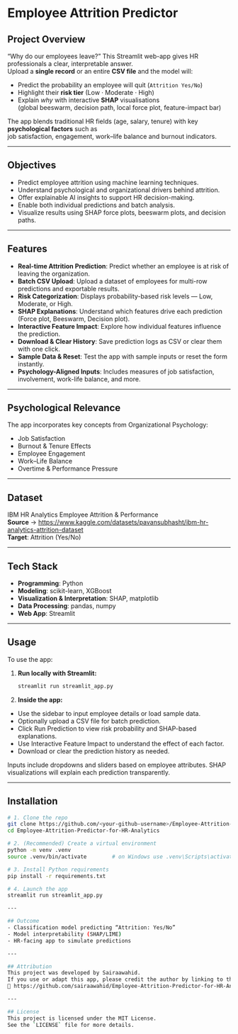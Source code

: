 # Employee Attrition Predictor  

## Project Overview
“Why do our employees leave?” This Streamlit web-app gives HR professionals a clear, interpretable answer.  
Upload a **single record** or an entire **CSV file** and the model will:

* Predict the probability an employee will quit (`Attrition Yes/No`)
* Highlight their **risk tier** (Low · Moderate · High)
* Explain *why* with interactive **SHAP** visualisations  
  (global beeswarm, decision path, local force plot, feature-impact bar)

The app blends traditional HR fields (age, salary, tenure) with key **psychological factors** such as  
job satisfaction, engagement, work–life balance and burnout indicators.

---

## Objectives
- Predict employee attrition using machine learning techniques.
- Understand psychological and organizational drivers behind attrition.
- Offer explainable AI insights to support HR decision-making.
- Enable both individual predictions and batch analysis.
- Visualize results using SHAP force plots, beeswarm plots, and decision paths.

---

## Features
- **Real-time Attrition Prediction**: Predict whether an employee is at risk of leaving the organization.
- **Batch CSV Upload**: Upload a dataset of employees for multi-row predictions and exportable results.
- **Risk Categorization**: Displays probability-based risk levels — Low, Moderate, or High.
- **SHAP Explanations**: Understand which features drive each prediction (Force plot, Beeswarm, Decision plot).
- **Interactive Feature Impact**: Explore how individual features influence the prediction.
- **Download & Clear History**: Save prediction logs as CSV or clear them with one click.
- **Sample Data & Reset**: Test the app with sample inputs or reset the form instantly.
- **Psychology-Aligned Inputs**: Includes measures of job satisfaction, involvement, work-life balance, and more.

---

## Psychological Relevance
The app incorporates key concepts from Organizational Psychology:
- Job Satisfaction
- Burnout & Tenure Effects
- Employee Engagement
- Work–Life Balance
- Overtime & Performance Pressure

---

## Dataset
IBM HR Analytics Employee Attrition & Performance  
**Source** → <https://www.kaggle.com/datasets/pavansubhasht/ibm-hr-analytics-attrition-dataset>  
**Target**: Attrition (Yes/No)

---

## Tech Stack
- **Programming**: Python
- **Modeling**: scikit-learn, XGBoost
- **Visualization & Interpretation**: SHAP, matplotlib
- **Data Processing**: pandas, numpy
- **Web App**: Streamlit

---

## Usage
To use the app:

1. **Run locally with Streamlit:**
   ```bash
   streamlit run streamlit_app.py

2. **Inside the app:**
- Use the sidebar to input employee details or load sample data.
- Optionally upload a CSV file for batch prediction.
- Click Run Prediction to view risk probability and SHAP-based explanations.
- Use Interactive Feature Impact to understand the effect of each factor.
- Download or clear the prediction history as needed.

Inputs include dropdowns and sliders based on employee attributes. SHAP visualizations will explain each prediction transparently.

---

## Installation
```bash
# 1. Clone the repo
git clone https://github.com/<your-github-username>/Employee-Attrition-Predictor-for-HR-Analytics.git
cd Employee-Attrition-Predictor-for-HR-Analytics

# 2. (Recommended) Create a virtual environment
python -m venv .venv
source .venv/bin/activate        # on Windows use .venv\Scripts\activate

# 3. Install Python requirements
pip install -r requirements.txt

# 4. Launch the app
streamlit run streamlit_app.py

---

## Outcome
- Classification model predicting “Attrition: Yes/No”
- Model interpretability (SHAP/LIME)
- HR-facing app to simulate predictions

---

## Attribution
This project was developed by Sairaawahid.
If you use or adapt this app, please credit the author by linking to the original GitHub repository:
🔗 https://github.com/sairaawahid/Employee-Attrition-Predictor-for-HR-Analytics

---

## License
This project is licensed under the MIT License.
See the `LICENSE` file for more details.

